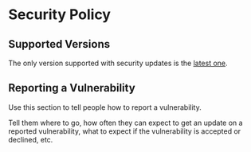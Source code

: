 # Security Policy

## Supported Versions

The only version supported with security updates is the [latest one](https://search.maven.org/search?q=g:io.github.giulong%20a:spectrum).

## Reporting a Vulnerability

Use this section to tell people how to report a vulnerability.

Tell them where to go, how often they can expect to get an update on a
reported vulnerability, what to expect if the vulnerability is accepted or
declined, etc.
